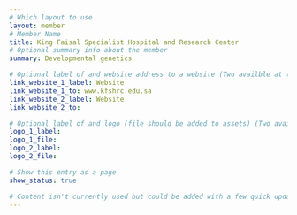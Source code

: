 ```yaml
---
# Which layout to use
layout: member
# Member Name
title: King Faisal Specialist Hospital and Research Center
# Optional summary info about the member
summary: Developmental genetics

# Optional label of and website address to a website (Two availble at the moment)
link_website_1_label: Website
link_website_1_to: www.kfshrc.edu.sa
link_website_2_label: Website
link_website_2_to:

# Optional label of and logo (file should be added to assets) (Two availble at the moment).
logo_1_label: 
logo_1_file: 
logo_2_label:
logo_2_file:

# Show this entry as a page
show_status: true

# Content isn't currently used but could be added with a few quick updates if needed to allow for pages
---
```



